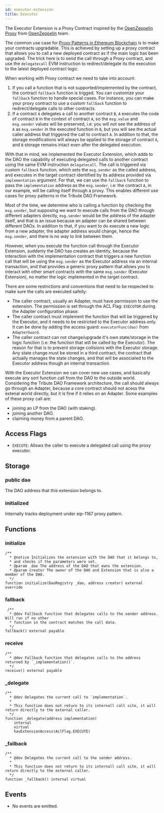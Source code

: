 ```yaml
---
id: executor-extension
title: Executor
---
```


The Executor Extension is a Proxy Contract inspired by the [OpenZeppelin Proxy](https://github.com/OpenZeppelin/openzeppelin-contracts/blob/master/contracts/proxy/Proxy.sol) from [OpenZeppelin](https://github.com/OpenZeppelin) team.

The common use case for [Proxy Patterns in Ethereum Blockchain](https://blog.openzeppelin.com/proxy-patterns/) is to make your contracts upgradable. This is achieved by setting up a proxy contract that allows you to call a new deployed contract as if the main logic has been upgraded. The trick here is to send the call through a Proxy contract, and use the `delegatecall` EVM instruction to redirect/delegate its the execution to the latest deployed contract logic.

When working with Proxy contract we need to take into account:

1. If you call a function that is not supported/implemented by the contract, the contract `fallback` function is trigged. You can customize your `fallback` function to handle special cases. For instance, you can make your proxy contract to use a custom `fallback` function to redirect/delegate calls to other contracts.
2. If a contract `A` delegates a call to another contract `B`, `A` executes the code of contract `B` in the context of contract `A`, so the `msg.value` and `msg.sender` values will be preserved, i.e: you will not see the address of `A` as `msg.sender` in the executed function in `B`, but you will see the actual caller address that triggered the call to contract `A`. In addition to that, the storage modifications will always be applied to the storage of contract `A`, and `B` storage remains intact even after the delegated execution.

With that in mind, we implemented the Executor Extension, which adds to the DAO the capability of executing delegated calls to another contract using the same EVM instruction `delegatecall`. The call is triggered via custom `fallback` function, which sets the `msg.sender` as the called address, and executes in the target contract identified by its address provided via `implementation` argument. For that, we can use the `fallback` function to pass the `implementation` address as the `msg.sender`, i.e: the contract `A`, in our example, will be calling itself through a proxy. This enables different use cases for proxy patterns in the Tribute DAO Framework.

Most of the time, we determine who is calling a function by checking the `msg.sender`, but supposing we want to execute calls from the DAO through different adapters directly, `msg.sender` would be the address of the adapter itself, and that is an issue because an adapter can be shared between different DAOs. In addition to that, if you want to do execute a new logic from a new adapter, the adapter address would change, hence the `msg.sender`, and there is no way to link between them.

However, when you execute the function call through the Executor Extension, suddenly the DAO has creates an identity, because the interaction with the implementation contract that triggers a new function call that will be using the `msg.sender` as the Executor address via an internal transaction, and that provides a generic proxy pattern that allows you to interact with other smart contracts with the same `msg.sender` (Executor Extension), no matter the logic implemented in the target contract.

There are some restrictions and conventions that need to be respected to make sure the calls are executed safelly:

- The caller contract, usually an Adapter, must have permission to use the extension. The permission is set through the ACL Flag: `EXECUTOR` during the Adapter configuration phase.
- The caller contract must implement the function that will be triggered by the Executor, and it needs to be restricted to the Executor address only. It can be done by adding the access guard: `executorFunc(dao)` from `AdapterGuard`.
- The caller contract can not change/upgrade it's own state/storage in the logic function (i.e: the function that will be called by the Executor). The reason for that is to prevent storage collisions with the Executor storage. Any state change must be stored in a third contract, the contract that actually manages the state changes, and that will be associated to the Executor address though an internal transaction.

With the Executor Extension we can cover new use cases, and basically execute any sort function call from the DAO to the outside world. Considering the Tribute DAO Framework architecture, the call should always go through an Adapter, because a core contract should not acess the extenal world directly, but it is fine if it relies on an Adapter. Some examples of these proxy call are:

- joining an LP from the DAO (with staking).
- joining another DAO.
- claiming money from a parent DAO.

## Access Flags

- `EXECUTE`: Allows the caller to execute a delegated call using the proxy executor.

## Storage

### public dao

The DAO address that this extension belongs to.

### initialized

Internally tracks deployment under eip-1167 proxy pattern.

## Functions

### initialize

```solidity
/**
  * @notice Initializes the extension with the DAO that it belongs to,
  * and checks if the parameters were set.
  * @param _dao The address of the DAO that owns the extension.
  * @param creator The owner of the DAO and Extension that is also a member of the DAO.
  */
function initialize(DaoRegistry _dao, address creator) external override
```

### fallback

```solidity
 /**
  * @dev Fallback function that delegates calls to the sender address. Will run if no other
  * function in the contract matches the call data.
  */
fallback() external payable
```

### receive

```solidity
/**
  * @dev Fallback function that delegates calls to the address returned by `_implementation()`.
  */
receive() external payable
```

### \_delegate

```solidity
/**
  * @dev Delegates the current call to `implementation`.
  *
  * This function does not return to its internall call site, it will return directly to the external caller.
  */
function _delegate(address implementation)
    internal
    virtual
    hasExtensionAccess(AclFlag.EXECUTE)
```

### \_fallback

```solidity
/**
  * @dev Delegates the current call to the sender address.
  *
  * This function does not return to its internall call site, it will return directly to the external caller.
  */
function _fallback() internal virtual
```

## Events

- No events are emitted.

